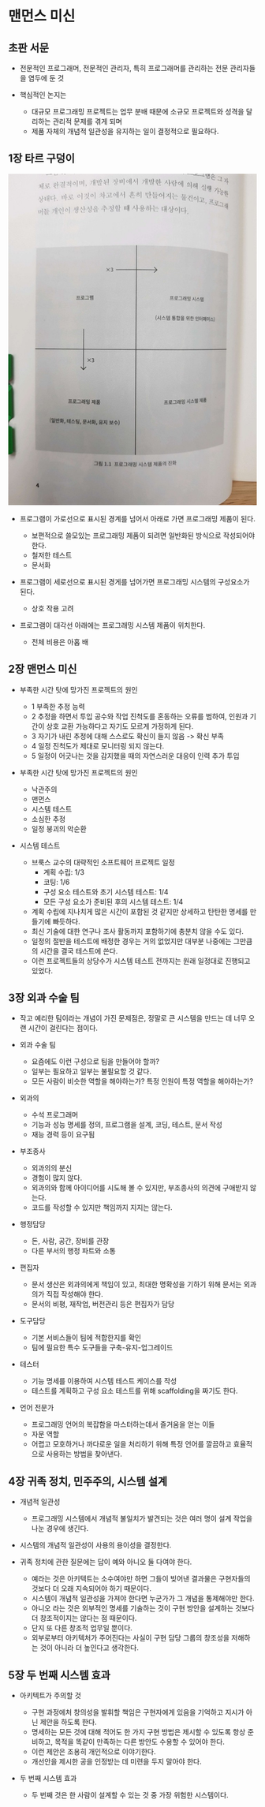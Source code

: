 # 맨먼스 미신

## 초판 서문

- 전문적인 프로그래머, 전문적인 관리자, 특히 프로그래머를 관리하는 전문 관리자들을 염두에 둔 것

- 핵심적인 논지는
  - 대규모 프로그래밍 프로젝트는 업무 분배 때문에 소규모 프로젝트와 성격을 달리하는 관리적 문제를 겪게 되며
  - 제품 자체의 개념적 일관성을 유지하는 일이 결정적으로 필요하다.

## 1장 타르 구덩이

![프로그래밍 시스템 제품의 진화](./man-month-001.jpg)

- 프로그램이 가로선으로 표시된 경계를 넘어서 아래로 가면 프로그래밍 제품이 된다.
  - 보편적으로 쓸모있는 프로그래밍 제품이 되려면 일반화된 방식으로 작성되어야 한다.
  - 철저한 테스트
  - 문서화

- 프로그램이 세로선으로 표시된 경게를 넘어가면 프로그래밍 시스템의 구성요소가 된다.
  - 상호 작용 고려

- 프로그램이 대각선 아래에는 프로그래밍 시스템 제품이 위치한다.
  - 전체 비용은 아홉 배

## 2장 맨먼스 미신

- 부족한 시간 탓에 망가진 프로젝트의 원인
  - 1 부족한 추정 능력
  - 2 추정을 하면서 투입 공수와 작업 진척도를 혼동하는 오류를 범하여, 인원과 기간이 상호 교환 가능하다고 자기도 모르게 가정하게 된다.
  - 3 자기가 내린 추정에 대해 스스로도 확신이 들지 않음 -> 확신 부족
  - 4 일정 진척도가 제대로 모니터링 되지 않는다.
  - 5 일정이 어긋나는 것을 감지했을 때의 자연스러운 대응이 인력 추가 투입

- 부족한 시간 탓에 망가진 프로젝트의 원인
  - 낙관주의
  - 맨먼스
  - 시스템 테스트
  - 소심한 추정
  - 일정 붕괴의 악순환

- 시스템 테스트
  - 브룩스 교수의 대략적인 소프트웨어 프로젝트 일정
    - 계획 수립: 1/3
    - 코팅: 1/6
    - 구성 요소 테스트와 초기 시스템 테스트: 1/4
    - 모든 구성 요소가 준비된 후의 시스템 테스트: 1/4
  - 계획 수립에 지나치게 많은 시간이 포함된 것 같지만 상세하고 탄탄한 명세를 만들기에 빠듯하다.
  - 최신 기술에 대한 연구나 조사 활동까지 포함하기에 충분치 않을 수도 있다.
  - 일정의 절반을 테스트에 배정한 경우는 거의 없었지만 대부분 나중에는 그만큼의 시간을 결국 테스트에 쓴다.
  - 이런 프로젝트들의 상당수가 시스템 테스트 전까지는 원래 일정대로 진행되고 있었다.

## 3장 외과 수술 팀

- 작고 예리한 팀이라는 개념이 가진 문제점은, 정말로 큰 시스템을 만드는 데 너무 오랜 시간이 걸린다는 점이다.

- 외과 수술 팀
  - 요즘에도 이런 구성으로 팀을 만들어야 할까?
  - 일부는 필요하고 일부는 불필요할 것 같다.
  - 모든 사람이 비슷한 역할을 해야하는가? 특정 인원이 특정 역할을 해야하는가?

- 외과의
  - 수석 프로그래머
  - 기능과 성능 명세를 정의, 프로그램을 설계, 코딩, 테스트, 문서 작성
  - 재능 경력 등이 요구됨

- 부조종사
  - 외과의의 분신
  - 경험이 많지 않다.
  - 외과의와 함께 아이디어를 시도해 볼 수 있지만, 부조종사의 의견에 구애받지 않는다.
  - 코드를 작성할 수 있지만 책임까지 지지는 않는다.

- 행정담당
  - 돈, 사람, 공간, 장비를 관장
  - 다른 부서의 행정 파트와 소통

- 편집자
  - 문서 생산은 외과의에게 책임이 있고, 최대한 명확성을 기하기 위해 문서는 외과의가 직접 작성해야 한다.
  - 문서의 비평, 재작업, 버전관리 등은 편집자가 담당

- 도구담당
  - 기본 서비스들이 팀에 적합한지를 확인
  - 팀에 필요한 특수 도구들을 구축-유지-업그레이드

- 테스터
  - 기능 명세를 이용하여 시스템 테스트 케이스를 작성
  - 테스트를 계획하고 구성 요소 테스트를 위해 scaffolding을 짜기도 한다.

- 언어 전문가
  - 프로그래밍 언어의 복잡함을 마스터하는데서 즐거움을 얻는 이들
  - 자문 역할
  - 어렵고 모호하거나 까다로운 일을 처리하기 위해 특정 언어를 깔끔하고 효율적으로 사용하는 방법을 찾아낸다.

## 4장 귀족 정치, 민주주의, 시스템 설계

- 개념적 일관성
  - 프로그래밍 시스템에서 개념적 불일치가 발견되는 것은 여러 명이 설계 작업을 나눈 경우에 생긴다.

- 시스템의 개념적 일관성이 사용의 용이성을 결정한다.

- 귀족 정치에 관한 질문에는 답이 예와 아니오 둘 다여야 한다.
  - 예라는 것은 아키텍트는 소수여야만 하면 그들이 빚어낸 결과물은 구현자들의 것보다 더 오래 지속되어야 하기 때문이다.
  - 시스템이 개념적 일관성을 가져야 한다면 누군가가 그 개념을 통제해야만 한다.
  - 아니오 라는 것은 외부적인 명세를 기술하는 것이 구현 방안을 설계하는 것보다 더 창조적이지는 않다는 점 때문이다.
  - 단지 또 다른 창조적 업무일 뿐이다.
  - 외부로부터 아키텍처가 주어진다는 사실이 구현 담당 그룹의 창조성을 저해하는 것이 아니라 더 높인다고 생각한다.

## 5장 두 번째 시스템 효과

- 아키텍트가 주의할 것
  - 구현 과정에처 창의성을 발휘할 책임은 구현자에게 있음을 기억하고 지시가 아닌 제안을 하도록 한다.
  - 명세하는 모든 것에 대해 적어도 한 가지 구현 방법은 제시할 수 있도록 항상 준비하고, 목적을 똑같이 만족하는 다른 방안도 수용할 수 있어야 한다.
  - 이런 제안은 조용히 개인적으로 이야기한다.
  - 개선안을 제시한 공을 인정받는 데 미련을 두지 말아야 한다.

- 두 번째 시스템 효과
  - 두 번째 것은 한 사람이 설계할 수 있는 것 중 가장 위험한 시스템이다.